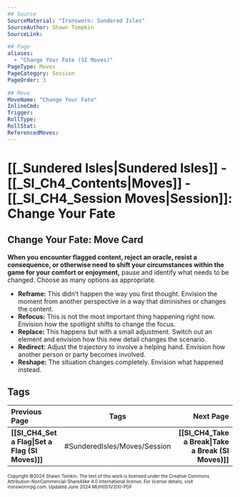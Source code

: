 ```yaml
---
## Source
SourceMaterial: "Ironsworn: Sundered Isles"
SourceAuthor: Shawn Tompkin
SourceLink: 

## Page
aliases: 
  - "Change Your Fate (SI Moves)"
PageType: Moves
PageCategory: Session
PageOrder: 3

## Move
MoveName: "Change Your Fate"
InlineCmd: 
Trigger: 
RollType: 
RollStat: 
ReferencedMoves:
---
```

# [[_Sundered Isles|Sundered Isles]] - [[_SI_Ch4_Contents|Moves]] - [[_SI_CH4_Session Moves|Session]]: Change Your Fate
## Change Your Fate: Move Card
**When you encounter flagged content, reject an oracle, resist a consequence, or otherwise need to shift your circumstances within the game for your comfort or enjoyment,** pause and identify what needs to be changed. Choose as many options as appropriate.
- **Reframe:** This didn’t happen the way you first thought. Envision the moment from another perspective in a way that diminishes or changes the content.
- **Refocus:** This is not the most important thing happening right now. Envision how the spotlight shifts to change the focus.
- **Replace:** This happens but with a small adjustment. Switch out an element and envision how this new detail changes the scenario.
- **Redirect:** Adjust the trajectory to involve a helping hand. Envision how another person or party becomes involved.
- **Reshape:** The situation changes completely. Envision what happened instead.

## Tags

| Previous Page | Tags | Next Page |
| :--- | :---: | ---: |
| **[[SI_CH4_Set a Flag\|Set a Flag (SI Moves)]]** | #SunderedIsles/Moves/Session | **[[SI_CH4_Take a Break\|Take a Break (SI Moves)]]** |

<font size=-2>Copyright ©2024 Shawn Tomkin. The text of this work is licensed under the Creative Commons Attribution-NonCommercial-ShareAlike 4.0 International license. For license details, visit ironswornrpg.com. Updated June 2024 MUH051V200-PDF</font>
